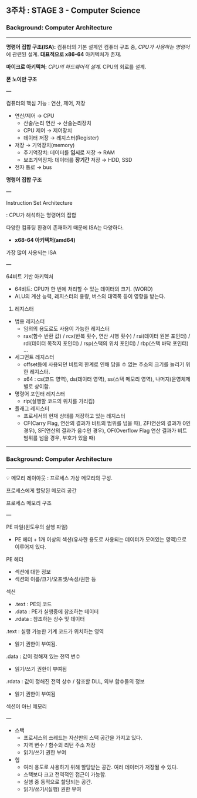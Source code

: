 ## 3주차 : **STAGE 3** - Computer Science

### Background: Computer Architecture

---

**명령어 집합 구조(ISA):** 컴퓨터의 기본 설계인 컴퓨터 구조 중, *CPU가 사용하는 명령어*에 관련된 설계. **대표적으로 x86-64** 아키텍처가 존재.

**마이크로 아키텍쳐:** *CPU의 하드웨어적 설계.* CPU의 회로를 설계.

**폰 노이만 구조**

—

컴퓨터의 핵심 기능 : 연산, 제어, 저장

- 연산/제어 → CPU
    - 산술/논리 연산 → 산술논리장치
    - CPU 제어 → 제어장치
    - 데이터 저장 → 레지스터(Register)
- 저장 → 기억장치(memory)
    - 주기억장치: 데이터를 **임시**로 저장 → RAM
    - 보조기억장치: 데이터를 **장기간** 저장 → HDD, SSD
- 전자 통로 → bus

**명령어 집합 구조** 

—

Instruction Set Architecture

: CPU가 해석하는 명령어의 집합

다양한 컴퓨팅 환경이 존재하기 때문에 ISA는 다양하다.

- **x68-64 아키텍처(amd64)**

가장 많이 사용되는 ISA

—

64비트 기반 아키텍처

- 64비트: CPU가 한 번에 처리할 수 있는 데이터의 크기. (WORD)
- ALU의 계산 능력, 레지스터의 용량, 버스의 대역폭 등이 영향을 받는다.

1) 레지스터

- 범용 레지스터
    - 임의의 용도로도 사용이 가능한 레지스터
    - rax(함수 반환 값) / rcx(반복 횟수, 연산 시행 횟수) / rsi(데이터 원본 포인터) / rdi(데이터 목적지 포인터) / rsp(스택의 위치 포인터) / rbp(스택 바닥 포인터) …
- 세그먼트 레지스터
    - offset등에 사용되던 비트의 한계로 인해 담을 수 없는 주소의 크기를 늘리기 위한 레지스터.
    - x64 : cs(코드 영역), ds(데이터 영역), ss(스택 메모리 영역), 나머지(운영체제 별로 상이함.
- 명령어 포인터 레지스터
    - rip(실행할 코드의 위치를 가리킴)
- 플래그 레지스터
    - 프로세서의 현재 상태를 저장하고 있는 레지스터
    - CF(Carry Flag, 연산의 결과가 비트의 범위를 넘을 때), ZF(연산의 결과가 0인 경우), SF(연산의 결과가 음수인 경우), OF(Overflow Flag 연산 결과가 비트 범위를 넘을 경우, 부호가 있을 때)

---

### Background: Computer Architecture

---

<aside>
💡 메모리 레이아웃 : 프로세스 가상 메모리의 구성.

</aside>

프로세스에게 할당된 메모리 공간

프로세스 메모리 구조

—

PE 파일(윈도우의 실행 파일)

- PE 헤더 + 1개 이상의 섹션(유사한 용도로 사용되는 데이터가 모여있는 영역)으로 이루어져 있다.

PE 헤더

- 섹션에 대한 정보
- 섹션의 이름/크기/오프셋/속성/권한 등

섹션

- .text : PE의 코드
- .data : PE가 실행중에 참조하는 데이터
- .rdata : 참조하는 상수 및 데이터

.text : 실행 가능한 기계 코드가 위치하는 영역

- 읽기 권한이 부여됨.

.data : 값이 정해져 있는 전역 변수

- 읽기/쓰기 권한이 부여됨

.rdata : 값이 정해진 전역 상수 / 참조할 DLL, 외부 함수들의 정보

- 읽기 권한이 부여됨

섹션이 아닌 메모리

—

- 스택
    - 프로세스의 쓰레드는 자신만의 스택 공간을 가지고 있다.
    - 지역 변수 / 함수의 리턴 주소 저장
    - 읽기/쓰기 권한 부여
- 힙
    - 여러 용도로 사용하기 위해 할당받는 공간. 여러 데이터가 저장될 수 있다.
    - 스택보다 크고 전역적인 접근이 가능함.
    - 실행 중 동적으로 할당되는 공간.
    - 읽기/쓰기/(실행) 권한 부여

